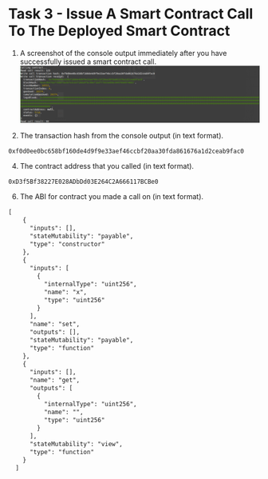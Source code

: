 # Task 3 - Issue A Smart Contract Call To The Deployed Smart Contract
1. A screenshot of the console output immediately after you have successfully issued a smart contract call.
![](Call.png)

2. The transaction hash from the console output (in text format).
```
0xf0d0ee0bc658bf160de4d9f9e33aef46ccbf20aa30fda861676a1d2ceab9fac0
```
4. The contract address that you called (in text format).
```
0xD3f5Bf38227E028ADbDd03E264C2A666117BCBe0
```
6. The ABI for contract you made a call on (in text format).
```
[
    {
      "inputs": [],
      "stateMutability": "payable",
      "type": "constructor"
    },
    {
      "inputs": [
        {
          "internalType": "uint256",
          "name": "x",
          "type": "uint256"
        }
      ],
      "name": "set",
      "outputs": [],
      "stateMutability": "payable",
      "type": "function"
    },
    {
      "inputs": [],
      "name": "get",
      "outputs": [
        {
          "internalType": "uint256",
          "name": "",
          "type": "uint256"
        }
      ],
      "stateMutability": "view",
      "type": "function"
    }
  ]
```
